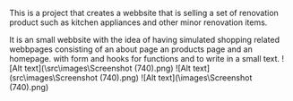 This is a project that creates a webbsite that is selling a set of renovation product such as kitchen appliances and other minor renovation items.

It is an small webbsite with the idea of having simulated shopping related webbpages consisting of an about page an products page and an homepage. with form and hooks for functions and to write in a small text.
![Alt text](\src\images\Screenshot (740).png)
![Alt text](src\images\Screenshot (740).png)
![Alt text](\images\Screenshot (740).png)